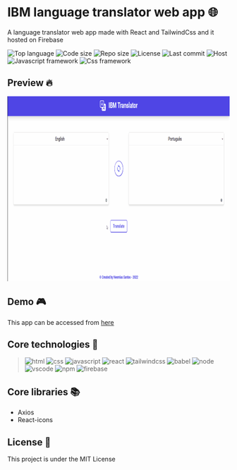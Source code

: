 # IBM language translator web app :globe_with_meridians:
A language translator web app made with React and TailwindCss and it hosted on Firebase

![Top language](https://img.shields.io/github/languages/top/neemiassgc/ibm-translator-ui)
![Code size](https://img.shields.io/github/languages/code-size/neemiassgc/ibm-translator-ui)
![Repo size](https://img.shields.io/github/repo-size/neemiassgc/ibm-translator-ui)
![License](https://img.shields.io/github/license/neemiassgc/ibm-translator-ui)
![Last commit](https://img.shields.io/github/last-commit/neemiassgc/ibm-translator-ui/main)
![Host](https://img.shields.io/static/v1?label=hosted%20on&message=Firebase&color=orange&logo=firebase)
![Javascript framework](https://img.shields.io/static/v1?label=Js%20framework&message=React&color=blue&logo=react)
![Css framework](https://img.shields.io/static/v1?label=Css%20framework&message=TailwindCss&color=blue&logo=tailwindcss)

## Preview :fire:
<img src="./ibm-translator-preview.gif" width="800" height="420">

## Demo :video_game:
This app can be accessed from [here](https://langtranslator.firebaseapp.com/)

## Core technologies :toolbox:
> <img height="42" alt="html" width="42" src="https://static-content-c7a9e.firebaseapp.com/icons/svg/html5.svg"/>
> <img height="42" alt="css" width="42" src="https://static-content-c7a9e.firebaseapp.com/icons/svg/css3.svg"/>
> <img height="42" alt="javascript" width="42" src="https://static-content-c7a9e.firebaseapp.com/icons/svg/javascript.svg"/>
> <img height="42" alt="react" width="42" src="https://static-content-c7a9e.firebaseapp.com/icons/svg/react.svg"/>
> <img height="42" alt="tailwindcss" width="42" src="https://static-content-c7a9e.firebaseapp.com/icons/svg/tailwindcss.svg"/>
> <img height="42" alt="babel" width="42" src="https://static-content-c7a9e.firebaseapp.com/icons/svg/babel.svg"/>
> <img height="42" alt="node" width="42" src="https://static-content-c7a9e.firebaseapp.com/icons/svg/nodedotjs.svg"/>
> <img height="42" alt="vscode" width="42" src="https://static-content-c7a9e.firebaseapp.com/icons/svg/visualstudiocode.svg"/>
> <img height="42" alt="npm" width="42" src="https://static-content-c7a9e.firebaseapp.com/icons/svg/npm.svg"/>
> <img height="42" alt="firebase" width="42" src="https://static-content-c7a9e.firebaseapp.com/icons/svg/firebase.svg"/>

## Core libraries :books:
- Axios
- React-icons

## License :memo:
This project is under the MIT License
